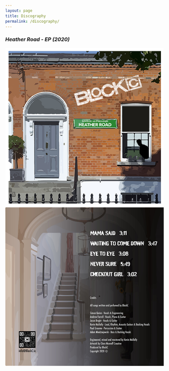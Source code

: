 ```yaml
---
layout: page
title: Discography
permalink: /discography/
---
```


### *Heather Road - EP (2020)*
<div class="discRow">
  <div class="discCol">
    <img src="/images/F-Cover.jpg">
  </div>
  <div class="discCol">
    <img src="/images/B-Cover.jpg">
  </div>
</div> 